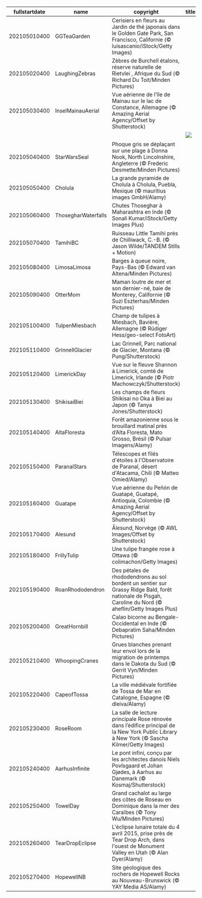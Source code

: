 |fullstartdate|name|copyright|title|image|
|--|--|--|--|--|
202105010400|GGTeaGarden|Cerisiers en fleurs au Jardin de thé japonais dans le Golden Gate Park, San Francisco, Californie (© luisascanio/iStock/Getty Images)||![](/fr-CA/2021/05/202105010400GGTeaGarden.jpg)|
202105020400|LaughingZebras|Zèbres de Burchell étalons, réserve naturelle de Rietvlei , Afrique du Sud (© Richard Du Toit/Minden Pictures)||![](/fr-CA/2021/05/202105020400LaughingZebras.jpg)|
202105030400|InselMainauAerial|Vue aérienne de l'île de Mainau sur le lac de Constance, Allemagne (© Amazing Aerial Agency/Offset by Shutterstock)||![](/fr-CA/2021/05/202105030400InselMainauAerial.jpg)|
||||![](/fr-CA/2021/05/.jpg)|
202105040400|StarWarsSeal|Phoque gris se déplaçant sur une plage à Donna Nook, North Lincolnshire, Angleterre (© Frederic Desmette/Minden Pictures)||![](/fr-CA/2021/05/202105040400StarWarsSeal.jpg)|
202105050400|Cholula|La grande pyramide de Cholula à Cholula, Puebla, Mexique (© mauritius images GmbH/Alamy)||![](/fr-CA/2021/05/202105050400Cholula.jpg)|
202105060400|ThosegharWaterfalls|Chutes Thoseghar à Maharashtra en Inde (© Sonali Kumar/iStock/Getty Images Plus)||![](/fr-CA/2021/05/202105060400ThosegharWaterfalls.jpg)|
202105070400|TamihiBC|Ruisseau Little Tamihi près de Chilliwack, C.-B. (© Jason Wilde/TANDEM Stills + Motion)||![](/fr-CA/2021/05/202105070400TamihiBC.jpg)|
202105080400|LimosaLimosa|Barges à queue noire, Pays-Bas (© Edward van Altena/Minden Pictures)||![](/fr-CA/2021/05/202105080400LimosaLimosa.jpg)|
202105090400|OtterMom|Maman loutre de mer et son dernier-né, baie de Monterey, Californie (© Suzi Eszterhas/Minden Pictures)||![](/fr-CA/2021/05/202105090400OtterMom.jpg)|
202105100400|TulpenMiesbach|Champ de tulipes à Miesbach, Bavière, Allemagne (© Rüdiger Hess/geo-select FotoArt)||![](/fr-CA/2021/05/202105100400TulpenMiesbach.jpg)|
202105110400|GrinnellGlacier|Lac Grinnell, Parc national de Glacier, Montana (© Pung/Shutterstock)||![](/fr-CA/2021/05/202105110400GrinnellGlacier.jpg)|
202105120400|LimerickDay|Vue sur le fleuve Shannon à Limerick, comté de Limerick, Irlande (© Piotr Machowczyk/Shutterstock)||![](/fr-CA/2021/05/202105120400LimerickDay.jpg)|
202105130400|ShikisaiBiei|Les champs de fleurs Shikisai no Oka à Biei au Japon (© Tanya Jones/Shutterstock)||![](/fr-CA/2021/05/202105130400ShikisaiBiei.jpg)|
202105140400|AltaFloresta|Forêt amazonienne sous le brouillard matinal près d’Alta Floresta, Mato Grosso, Brésil (© Pulsar Imagens/Alamy)||![](/fr-CA/2021/05/202105140400AltaFloresta.jpg)|
202105150400|ParanalStars|Télescopes et filés d'étoiles à l'Observatoire de Paranal, désert d'Atacama, Chili (© Matteo Omied/Alamy)||![](/fr-CA/2021/05/202105150400ParanalStars.jpg)|
202105160400|Guatape|Vue aérienne du Peñón de Guatapé, Guatapé, Antioquia, Colombie (© Amazing Aerial Agency/Offset by Shutterstock)||![](/fr-CA/2021/05/202105160400Guatape.jpg)|
202105170400|Alesund|Ålesund, Norvège (© AWL Images/Offset by Shutterstock)||![](/fr-CA/2021/05/202105170400Alesund.jpg)|
202105180400|FrillyTulip|Une tulipe frangée rose à Ottawa (© colimachon/Getty Images)||![](/fr-CA/2021/05/202105180400FrillyTulip.jpg)|
202105190400|RoanRhododendron|Des pétales de rhododendrons au sol bordent un sentier sur Grassy Ridge Bald, forêt nationale de Pisgah, Caroline du Nord (© aheflin/Getty Images Plus)||![](/fr-CA/2021/05/202105190400RoanRhododendron.jpg)|
202105200400|GreatHornbill|Calao bicorne au Bengale-Occidental en Inde (© Debapratim Saha/Minden Pictures)||![](/fr-CA/2021/05/202105200400GreatHornbill.jpg)|
202105210400|WhoopingCranes|Grues blanches prenant leur envol lors de la migration de printemps dans le Dakota du Sud (© Gerrit Vyn/Minden Pictures)||![](/fr-CA/2021/05/202105210400WhoopingCranes.jpg)|
202105220400|CapeofTossa|La ville médiévale fortifiée de Tossa de Mar en Catalogne, Espagne (© dleiva/Alamy)||![](/fr-CA/2021/05/202105220400CapeofTossa.jpg)|
202105230400|RoseRoom|La salle de lecture principale Rose rénovée dans l’édifice principal de la New York Public Library à New York (© Sascha Kilmer/Getty Images)||![](/fr-CA/2021/05/202105230400RoseRoom.jpg)|
202105240400|AarhusInfinite|Le pont infini, conçu par les architectes danois Niels Povlsgaard et Johan Gjødes, à Aarhus au Danemark (© Kosmaj/Shutterstock)||![](/fr-CA/2021/05/202105240400AarhusInfinite.jpg)|
202105250400|TowelDay|Grand cachalot au large des côtes de Roseau en Dominique dans la mer des Caraïbes (© Tony Wu/Minden Pictures)||![](/fr-CA/2021/05/202105250400TowelDay.jpg)|
202105260400|TearDropEclipse|L'éclipse lunaire totale du 4 avril 2015, prise près de Tear Drop Arch, dans l'ouest de Monument Valley en Utah (© Alan Dyer/Alamy)||![](/fr-CA/2021/05/202105260400TearDropEclipse.jpg)|
202105270400|HopewellNB|Site géologique des rochers de Hopewell Rocks au Nouveau-Brunswick (© YAY Media AS/Alamy)||![](/fr-CA/2021/05/202105270400HopewellNB.jpg)|
